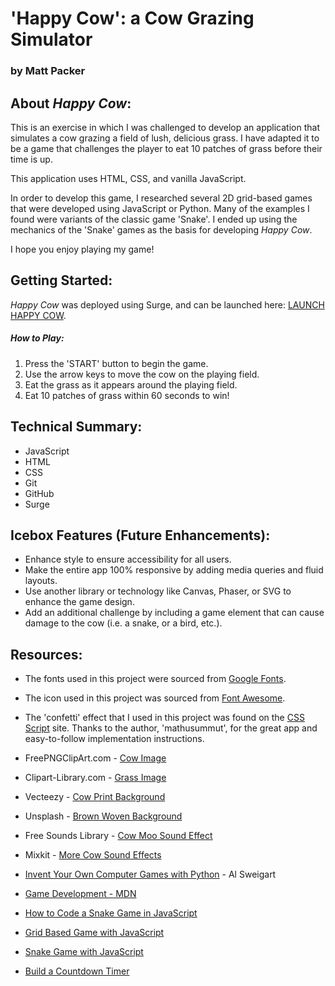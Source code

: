 # 'Happy Cow': a Cow Grazing Simulator
### by Matt Packer

## About *Happy Cow*:

This is an exercise in which I was challenged to develop an application that simulates a cow grazing a field of lush, delicious grass. I have adapted it to be a game that challenges the player to eat 10 patches of grass before their time is up.

This application uses HTML, CSS, and vanilla JavaScript.

In order to develop this game, I researched several 2D grid-based games that were developed using JavaScript or Python. Many of the examples I found were variants of the classic game 'Snake'. I ended up using the mechanics of the 'Snake' games as the basis for developing *Happy Cow*.

I hope you enjoy playing my game!


## Getting Started:

*Happy Cow* was deployed using Surge, and can be launched here: [LAUNCH HAPPY COW](www.google.com).

##### How to Play:

1. Press the 'START' button to begin the game.
2. Use the arrow keys to move the cow on the playing field.
3. Eat the grass as it appears around the playing field.
4. Eat 10 patches of grass within 60 seconds to win!



## Technical Summary:

* JavaScript
* HTML
* CSS
* Git
* GitHub
* Surge



## Icebox Features (Future Enhancements):

* Enhance style to ensure accessibility for all users.
* Make the entire app 100% responsive by adding media queries and fluid layouts.
* Use another library or technology like Canvas, Phaser, or SVG to enhance the game design.
* Add an additional challenge by including a game element that can cause damage to the cow (i.e. a snake, or a bird, etc.).


## Resources:

* The fonts used in this project were sourced from [Google Fonts](https://fonts.google.com/).
  
* The icon used in this project was sourced from [Font Awesome](https://fontawesome.com/).
  
* The 'confetti' effect that I used in this project was found on the [CSS Script](https://www.cssscript.com/confetti-falling-animation/) site. Thanks to the author, 'mathusummut', for the great app and easy-to-follow implementation instructions.
  
* FreePNGClipArt.com - [Cow Image](http://www.freepngclipart.com/free-png/3132-black-and-white-cow-png-image)
  
* Clipart-Library.com - [Grass Image](http://clipart-library.com/free/grass-png-cartoon.html)
  
* Vecteezy - [Cow Print Background](https://static.vecteezy.com/system/resources/previews/000/225/238/original/cow-print-background-vector.jpg)
  
* Unsplash - [Brown Woven Background](https://images.unsplash.com/photo-1591195854242-8804547cdcab?ixid=MnwxMjA3fDB8MHxzZWFyY2h8MXx8YnJvd24lMjB0ZXh0dXJlfGVufDB8fDB8fA%3D%3D&ixlib=rb-1.2.1&w=1000&q=80)
  
* Free Sounds Library - [Cow Moo Sound Effect](https://www.freesoundslibrary.com/cow-moo-sound/)

* Mixkit - [More Cow Sound Effects](https://mixkit.co/free-sound-effects/cow/)

* [Invent Your Own Computer Games with Python](https://inventwithpython.com/invent4thed/) - Al Sweigart

* [Game Development - MDN](https://developer.mozilla.org/en-US/docs/Games)

* [How to Code a Snake Game in JavaScript](https://www.youtube.com/watch?v=QTcIXok9wNY)
  
* [Grid Based Game with JavaScript](https://www.youtube.com/watch?v=3t_SV3WD_98)
  
* [Snake Game with JavaScript](https://medium.com/writeabyte/snake-game-5aaeb80a261a)
  
* [Build a Countdown Timer](https://www.youtube.com/watch?v=vSV_Ml2_A88)